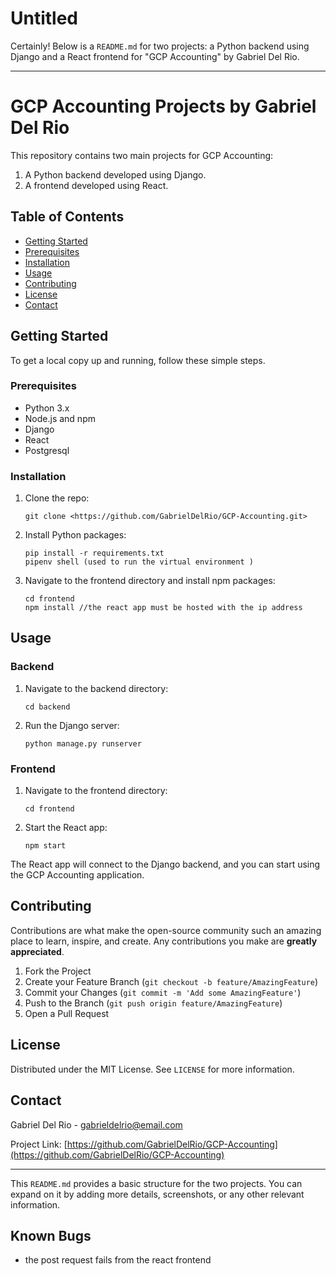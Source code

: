 # Untitled

Certainly! Below is a `README.md` for two projects: a Python backend using Django and a React frontend for "GCP Accounting" by Gabriel Del Rio.

---

# GCP Accounting Projects by Gabriel Del Rio

This repository contains two main projects for GCP Accounting:

1. A Python backend developed using Django.
2. A frontend developed using React.

## Table of Contents

- [Getting Started](notion://www.notion.so/BRLLAMA-GPT-1-4e53e796e15c4de696d40e526c1778f6?p=3022f3447d27415b8b9644814d62754d&showMoveTo=true#getting-started)
- [Prerequisites](notion://www.notion.so/BRLLAMA-GPT-1-4e53e796e15c4de696d40e526c1778f6?p=3022f3447d27415b8b9644814d62754d&showMoveTo=true#prerequisites)
- [Installation](notion://www.notion.so/BRLLAMA-GPT-1-4e53e796e15c4de696d40e526c1778f6?p=3022f3447d27415b8b9644814d62754d&showMoveTo=true#installation)
- [Usage](notion://www.notion.so/BRLLAMA-GPT-1-4e53e796e15c4de696d40e526c1778f6?p=3022f3447d27415b8b9644814d62754d&showMoveTo=true#usage)
- [Contributing](notion://www.notion.so/BRLLAMA-GPT-1-4e53e796e15c4de696d40e526c1778f6?p=3022f3447d27415b8b9644814d62754d&showMoveTo=true#contributing)
- [License](notion://www.notion.so/BRLLAMA-GPT-1-4e53e796e15c4de696d40e526c1778f6?p=3022f3447d27415b8b9644814d62754d&showMoveTo=true#license)
- [Contact](notion://www.notion.so/BRLLAMA-GPT-1-4e53e796e15c4de696d40e526c1778f6?p=3022f3447d27415b8b9644814d62754d&showMoveTo=true#contact)

## Getting Started

To get a local copy up and running, follow these simple steps.

### Prerequisites

- Python 3.x
- Node.js and npm
- Django
- React
- Postgresql

### Installation

1. Clone the repo:
    
    ```
    git clone <https://github.com/GabrielDelRio/GCP-Accounting.git>
    
    ```
    
2. Install Python packages:
    
    ```
    pip install -r requirements.txt
    pipenv shell (used to run the virtual environment )
    ```
    
3. Navigate to the frontend directory and install npm packages:
    
    ```
    cd frontend
    npm install //the react app must be hosted with the ip address
    
    ```
    

## Usage

### Backend

1. Navigate to the backend directory:
    
    ```
    cd backend
    
    ```
    
2. Run the Django server:
    
    ```
    python manage.py runserver
    
    ```
    

### Frontend

1. Navigate to the frontend directory:
    
    ```
    cd frontend
    
    ```
    
2. Start the React app:
    
    ```
    npm start
    
    ```
    

The React app will connect to the Django backend, and you can start using the GCP Accounting application.

## Contributing

Contributions are what make the open-source community such an amazing place to learn, inspire, and create. Any contributions you make are **greatly appreciated**.

1. Fork the Project
2. Create your Feature Branch (`git checkout -b feature/AmazingFeature`)
3. Commit your Changes (`git commit -m 'Add some AmazingFeature'`)
4. Push to the Branch (`git push origin feature/AmazingFeature`)
5. Open a Pull Request

## License

Distributed under the MIT License. See `LICENSE` for more information.

## Contact

Gabriel Del Rio - [gabrieldelrio@email.com](mailto:gabrieldelrio@email.com)

Project Link: [https://github.com/GabrielDelRio/GCP-Accounting](https://github.com/GabrielDelRio/GCP-Accounting)

---

This `README.md` provides a basic structure for the two projects. You can expand on it by adding more details, screenshots, or any other relevant information.

## Known Bugs
- the post request fails from the react frontend  